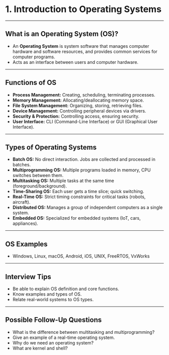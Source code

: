 # 1. Introduction to Operating Systems

---

## What is an Operating System (OS)?

- An **Operating System** is system software that manages computer hardware and software resources, and provides common services for computer programs.
- Acts as an interface between users and computer hardware.

---

## Functions of OS

- **Process Management:** Creating, scheduling, terminating processes.
- **Memory Management:** Allocating/deallocating memory space.
- **File System Management:** Organizing, storing, retrieving files.
- **Device Management:** Controlling peripheral devices via drivers.
- **Security & Protection:** Controlling access, ensuring security.
- **User Interface:** CLI (Command-Line Interface) or GUI (Graphical User Interface).

---

## Types of Operating Systems

- **Batch OS:** No direct interaction. Jobs are collected and processed in batches.
- **Multiprogramming OS:** Multiple programs loaded in memory, CPU switches between them.
- **Multitasking OS:** Multiple tasks at the same time (foreground/background).
- **Time-Sharing OS:** Each user gets a time slice; quick switching.
- **Real-Time OS:** Strict timing constraints for critical tasks (robots, aircraft).
- **Distributed OS:** Manages a group of independent computers as a single system.
- **Embedded OS:** Specialized for embedded systems (IoT, cars, appliances).

---

## OS Examples

- Windows, Linux, macOS, Android, iOS, UNIX, FreeRTOS, VxWorks

---

## Interview Tips

- Be able to explain OS definition and core functions.
- Know examples and types of OS.
- Relate real-world systems to OS types.

---

## Possible Follow-Up Questions

- What is the difference between multitasking and multiprogramming?
- Give an example of a real-time operating system.
- Why do we need an operating system?
- What are kernel and shell?

